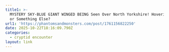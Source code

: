 ```yaml
---
title1: >-
  MYSTERY SKY-BLUE GIANT WINGED BEING Seen Over North Yorkshire! Hovering Bird
  or Something Else?
url1: 'https://phantomsandmonsters.com/post/1761156822250'
date: 2025-10-22T18:16:09.790Z
categories:
  - cryptid encounter
layout: link
---
```


